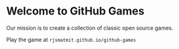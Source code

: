# Welcome to GitHub Games

Our mission is to create a collection of classic open source games.

Play the game at `rjsmatmit.github.io/github-games`
